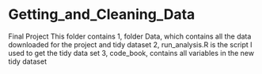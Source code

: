 # Getting_and_Cleaning_Data
Final Project 
This folder contains
1, folder Data, which contains all the data downloaded for the project
and tidy dataset
2, run_analysis.R is the script I used to get the tidy data set
3, code_book, contains all variables in the new tidy dataset

